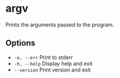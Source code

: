 # argv

Prints the arguments passed to the program.

## Options

* `-e, --err` Print to stderr
* `-h, --help` Display help and exit
* `--version` Print version and exit
